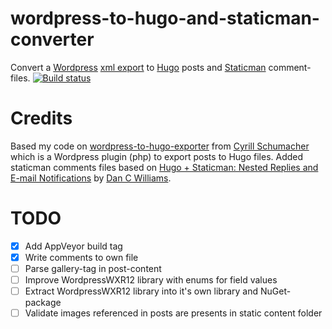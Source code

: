 # wordpress-to-hugo-and-staticman-converter
Convert a [Wordpress][1] [xml export][2] to [Hugo][3] posts and [Staticman][4] comment-files.
[![Build status](https://ci.appveyor.com/api/projects/status/pyrjhl3ltq4e4owd?svg=true)](https://ci.appveyor.com/project/xs4free/wordpress-to-hugo-and-staticman-converter)

# Credits
Based my code on [wordpress-to-hugo-exporter][5] from [Cyrill Schumacher][6] which is a Wordpress plugin (php) to export posts to Hugo files.
Added staticman comments files based on [Hugo + Staticman: Nested Replies and E-mail Notifications][7] by [Dan C Williams][8]. 

# TODO
- [x] Add AppVeyor build tag
- [x] Write comments to own file
- [ ] Parse gallery-tag in post-content
- [ ] Improve WordpressWXR12 library with enums for field values
- [ ] Extract WordpressWXR12 library into it's own library and NuGet-package
- [ ] Validate images referenced in posts are presents in static content folder

[1]: https://wordpress.com/
[2]: https://en.support.wordpress.com/export/
[3]: https://gohugo.io/
[4]: https://staticman.net
[5]: https://github.com/SchumacherFM/wordpress-to-hugo-exporter
[6]: https://twitter.com/SchumacherFM
[7]: https://networkhobo.com/2017/12/30/hugo---staticman-nested-replies-and-e-mail-notifications/
[8]: http://twitter.com/dancwilliams